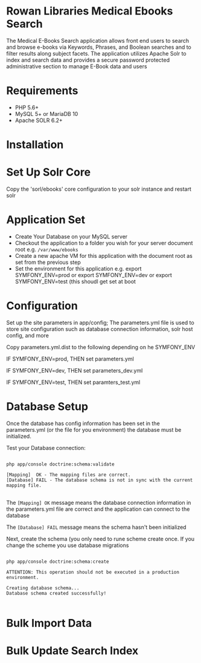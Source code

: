 Rowan Libraries Medical Ebooks Search
=====================================

The Medical E-Books Search application allows front end users to search and browse e-books via Keywords, Phrases, and Boolean searches and to filter results along subject facets.  The application utilizes
Apache Solr to index and search data and provides a secure password protected  administrative section to manage E-Book data and users  

# Requirements

* PHP 5.6+
* MySQL 5+ or MariaDB 10
* Apache SOLR 6.2+

# Installation

# Set Up Solr Core

Copy the 'sorl/ebooks' core configuration to your solr instance and restart solr

# Application Set

* Create Your Database on your MySQL server
* Checkout the application to a folder you wish for your server document root e.g. <code>/var/www/ebooks</code>
* Create a new apache VM for this application with the document root as set from the previous step
* Set the environment for this application e.g. export SYMFONY_ENV=prod or export SYMFONY_ENV=dev or export SYMFONY_ENV=test (this shoudl get set at boot

# Configuration

Set up the site parameters in app/config; The parameters.yml file is used to store site configuration such as database connection information, solr host config, and more

Copy parameters.yml.dist to the following depending on he SYMFONY_ENV

IF SYMFONY_ENV=prod, THEN set parameters.yml

IF SYMFONY_ENV=dev, THEN set parameters_dev.yml

IF SYMFONY_ENV=test, THEN set paramters_test.yml


# Database Setup

Once the database has config information has been set in the parameters.yml (or the file for you environment) the database must be initialized.

Test your Database connection:

<pre>
<code>
php app/console doctrine:schema:validate

[Mapping]  OK - The mapping files are correct.
[Database] FAIL - The database schema is not in sync with the current mapping file.
</code>
</pre>

The <code>[Mapping] OK</code> message means the database connection information in the parameters.yml file are correct and the application can connect to the database

The <code>[Database] FAIL</code> message means the schema hasn't been initialized

Next, create the schema (you only need to rune scheme create once.  If you change the scheme you use database migrations

<pre>
<code>
php app/console doctrine:schema:create

ATTENTION: This operation should not be executed in a production environment.

Creating database schema...
Database schema created successfully!
</code>
</pre>


# Bulk Import Data

# Bulk Update Search Index